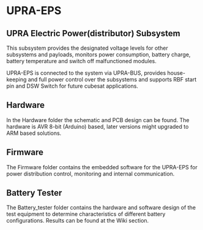 # UPRA-EPS
UPRA Electric Power(distributor) Subsystem
----
This subsystem provides the designated voltage levels for other subsystems and payloads, monitors power consumption, battery charge, battery temperature and switch off malfunctioned modules.

UPRA-EPS is connected to the system via UPRA-BUS, provides house-keeping and full power control over the subsystems and supports RBF start pin and DSW Switch for future cubesat applications.

## Hardware
In the Hardware folder the schematic and PCB design can be found. The hardware is AVR 8-bit (Arduino) based, later versions might upgraded to ARM based solutions.

## Firmware
The Firmware folder contains the embedded software for the UPRA-EPS for power distribution control, monitoring and internal communication.

## Battery Tester
The Battery_tester folder contains the hardware and software design of the test equipment to determine characteristics of different battery configurations. Results can be found at the Wiki section.
